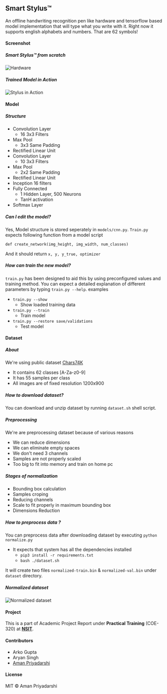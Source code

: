 ## Smart Stylus™
An offline handwriting recognition pen like hardware and tensorflow based model implementation that will type what you write with it. Right now it supports english alphabets and numbers. That are 62 symbols!


#### Screenshot
##### Smart Stylus™ from scratch
![Hardware](http://i.imgur.com/5clAtPc.png)
##### Trained Model in Action
![Stylus in Action](http://i.imgur.com/U7bQRkW.png)

#### Model
##### Structure
- Convolution Layer
	- 16 3x3 Filters
- Max Pool
	- 3x3 Same Padding
- Rectified Linear Unit
- Convolution Layer
	- 10 3x3 Filters
- Max Pool
	- 2x2 Same Padding
- Rectified Linear Unit
- Inception 16 filters
- Fully Connected
	- 1 Hidden Layer, 500 Neurons
	- TanH activation
- Softmax Layer
##### Can I edit the model?
Yes, Model structure is stored seperately in ```models/cnn.py```. ```Train.py``` expects following function from a model script

```def create_network(img_height, img_width, num_classes)```

And it should return ```x, y, y_true, optimizer```
##### How can train the new model?
```train.py``` has been designed to aid this by using preconfigured values and training method. You can expect a detailed explanation of different parameters by typing ```train.py --help```.
examples
- ```train.py --show```
	- Show loaded training data
- ```train.py --train```
	- Train model
- ```train.py --restore save/validations```
	- Test model
#### Dataset
##### About
We're using public dataset [Chars74K](http://www.ee.surrey.ac.uk/CVSSP/demos/chars74k/)
- It contains 62 classes [A-Za-z0-9]
- It has 55 samples per class
- All images are of fixed resolution 1200x900
##### How to download dataset?
You can download and unzip dataset by running ```dataset.sh``` shell script.
##### Preprocessing
We're are preprocessing dataset because of various reasons
- We can reduce dimensions
- We can eliminate empty spaces
- We don't need 3 channels
- Samples are not properly scaled
- Too big to fit into memory and train on home pc
##### Stages of normalization
- Bounding box calculation
- Samples croping
- Reducing channels
- Scale to fit properly in maximum bounding box
- Dimensions Reduction
##### How to preprocess data ?
You can preprocess data after downloading dataset by executing ```python normalize.py```
- It expects that system has all the dependencies installed
	- ```pip3 install -r requirements.txt```
	- ```bash ./dataset.sh```

It will create two files ```normalized-train.bin``` & ```normalized-val.bin``` under ```dataset``` directory.
##### Normalized dataset
![Normalized dataset](http://i.imgur.com/FwmpAHn.png)

#### Project
This is a part of Academic Project Report under **Practical Training** (COE-320) at [**NSIT**](www.nsit.ac.in).

#### Contributors
- Arko Gupta
- Aryan Singh
- [Aman Priyadarshi](https://twitter.com/amaneureka)

#### License
MIT &copy; Aman Priyadarshi

